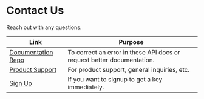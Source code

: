 # Contact Us

Reach out with any questions.

Link | Purpose
----|----
[Documentation Repo](https://github.com/Grantimus9/charityapi-docs) | To correct an error in these API docs or request better documentation.
[Product Support](https://www.charityapi.org/contact) | For product support, general inquiries, etc.
[Sign Up](https://api.charityapi.org/signup) | If you want to signup to get a key immediately.
